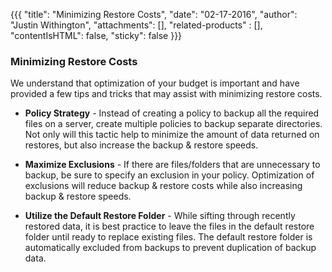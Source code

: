 {{{
  "title": "Minimizing Restore Costs",
  "date": "02-17-2016",
  "author": "Justin Withington",
  "attachments": [],
  "related-products" : [],
  "contentIsHTML": false,
  "sticky": false
}}}

### Minimizing Restore Costs
We understand that optimization of your budget is important and have provided a few tips and tricks that may assist with minimizing restore costs.

* **Policy Strategy** - Instead of creating a policy to backup all the required files on a server, create multiple policies to backup separate directories. Not only will this tactic help to minimize the amount of data returned on restores, but also increase the backup & restore speeds.

* **Maximize Exclusions** - If there are files/folders that are unnecessary to backup, be sure to specify an exclusion in your policy. Optimization of exclusions will reduce backup & restore costs while also increasing backup & restore speeds.

* **Utilize the Default Restore Folder** - While sifting through recently restored data, it is best practice to leave the files in the default restore folder until ready to replace existing files. The default restore folder is automatically excluded from backups to prevent duplication of backup data.

